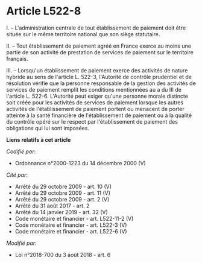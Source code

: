 # Article L522-8

I. – L'administration centrale de tout établissement de paiement doit être située sur le même territoire national que son
siège statutaire.

II. – Tout établissement de paiement agréé en France exerce au moins une partie de son activité de prestation de services de
paiement sur le territoire français.

III. – Lorsqu'un établissement de paiement exerce des activités de nature hybride au sens de l'article L. 522-3, l'Autorité
de contrôle prudentiel et de résolution vérifie que la personne responsable de la gestion des activités de services de
paiement remplit les conditions mentionnées au a du III de l'article L. 522-6. L'Autorité peut exiger qu'une personne morale
distincte soit créée pour les activités de services de paiement lorsque les autres activités de l'établissement de paiement
portent ou menacent de porter atteinte à la santé financière de l'établissement de paiement ou à la qualité du contrôle opéré
sur le respect par l'établissement de paiement des obligations qui lui sont imposées.

**Liens relatifs à cet article**

_Codifié par_:

  - Ordonnance n°2000-1223 du 14 décembre 2000 (V)

_Cité par_:

  - Arrêté du 29 octobre 2009 - art. 10 (V)
  - Arrêté du 29 octobre 2009 - art. 11 (V)
  - Arrêté du 29 octobre 2009 - art. 2 (V)
  - Arrêté du 31 août 2017 - art. 2
  - Arrêté du 14 janvier 2019 - art. 32 (V)
  - Code monétaire et financier - art. L522-11-2 (V)
  - Code monétaire et financier - art. L522-3 (V)
  - Code monétaire et financier - art. L522-6 (V)

_Modifié par_:

  - Loi n°2018-700 du 3 août 2018 - art. 6
